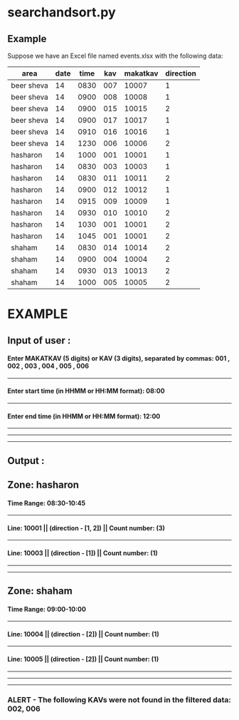 # searchandsort.py 
## Example

Suppose we have an Excel file named events.xlsx with the following data:

| area       | date | time | kav | makatkav | direction |
|------------|------|------|-----|----------|-----------|
| beer sheva | 14   | 0830 | 007 | 10007    | 1         |
| beer sheva | 14   | 0900 | 008 | 10008    | 1         |
| beer sheva | 14   | 0900 | 015 | 10015    | 2         |
| beer sheva | 14   | 0900 | 017 | 10017    | 1         |
| beer sheva | 14   | 0910 | 016 | 10016    | 1         |
| beer sheva | 14   | 1230 | 006 | 10006    | 2         |
| hasharon   | 14   | 1000 | 001 | 10001    | 1         |
| hasharon   | 14   | 0830 | 003 | 10003    | 1         |
| hasharon   | 14   | 0830 | 011 | 10011    | 2         |
| hasharon   | 14   | 0900 | 012 | 10012    | 1         |
| hasharon   | 14   | 0915 | 009 | 10009    | 1         |
| hasharon   | 14   | 0930 | 010 | 10010    | 2         |
| hasharon   | 14   | 1030 | 001 | 10001    | 2         |
| hasharon   | 14   | 1045 | 001 | 10001    | 2         |
| shaham     | 14   | 0830 | 014 | 10014    | 2         |
| shaham     | 14   | 0900 | 004 | 10004    | 2         |
| shaham     | 14   | 0930 | 013 | 10013    | 2         |
| shaham     | 14   | 1000 | 005 | 10005    | 2         |


# EXAMPLE 

## Input of user :

#### Enter MAKATKAV (5 digits) or KAV (3 digits), separated by commas:  001 , 002 , 003 , 004 , 005 , 006
---
#### Enter start time (in HHMM or HH:MM format): 08:00
---
#### Enter end time (in HHMM or HH:MM format): 12:00

---
---
---
## Output : 

## Zone: hasharon

#### Time Range: 08:30-10:45
---
#### Line: 10001  ||  (direction - [1, 2]) || Count number: (3)
---
#### Line: 10003  ||  (direction - [1]) || Count number: (1)
  
---
---

## Zone: shaham

#### Time Range: 09:00-10:00
---
#### Line: 10004  ||  (direction - [2]) || Count number: (1)
---
#### Line: 10005  ||  (direction - [2]) || Count number: (1)


---
---
---
### ALERT - The following KAVs were not found in the filtered data: 002, 006



